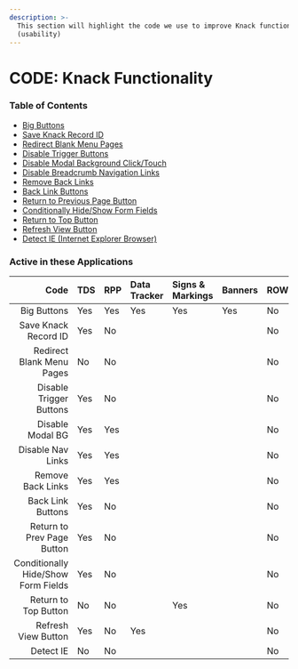 ```yaml
---
description: >-
  This section will highlight the code we use to improve Knack functionality
  (usability)
---
```


# CODE: Knack Functionality

### Table of Contents

* [Big Buttons](https://atd-dts.gitbook.io/atd-knack-operations/knack-code/functionality/big-buttons)
* [Save Knack Record ID](https://atd-dts.gitbook.io/atd-knack-operations/knack-code/functionality/save-knack-record-id)
* [Redirect Blank Menu Pages](https://atd-dts.gitbook.io/atd-knack-operations/knack-code/functionality/redirect-blank-pages)
* [Disable Trigger Buttons](https://atd-dts.gitbook.io/atd-knack-operations/knack-code/functionality/disable-trigger-buttons)
* [Disable Modal Background Click/Touch](https://atd-dts.gitbook.io/atd-knack-operations/knack-code/functionality/disable-modal-bg)
* [Disable Breadcrumb Navigation Links](https://atd-dts.gitbook.io/atd-knack-operations/knack-code/functionality/disable-nav-links)
* [Remove Back Links](https://atd-dts.gitbook.io/atd-knack-operations/knack-code/functionality/remove-back-link)
* [Back Link Buttons](https://atd-dts.gitbook.io/atd-knack-operations/knack-code/functionality/back-link-button)
* [Return to Previous Page Button](https://atd-dts.gitbook.io/atd-knack-operations/knack-code/functionality/return-button)
* [Conditionally Hide/Show Form Fields](https://atd-dts.gitbook.io/atd-knack-operations/knack-code/functionality/form-conditionals)
* [Return to Top Button](https://atd-dts.gitbook.io/atd-knack-operations/knack-code/functionality/return-to-top-button)
* [Refresh View Button](https://atd-dts.gitbook.io/atd-knack-operations/knack-code/functionality/refresh-view-button)
* [Detect IE \(Internet Explorer Browser\)](https://atd-dts.gitbook.io/atd-knack-operations/knack-code/functionality/detect-ie)



### Active in these Applications

| Code | TDS | RPP | Data Tracker | Signs & Markings | Banners | ROW | DTS | HR | Finance | Parking Enterprise | VZA | SMO |
| ---: | :--- | :--- | :--- | :--- | :--- | :--- | :--- | :--- | :--- | :--- | :--- | :--- |
| Big Buttons | Yes | Yes | Yes | Yes | Yes | No | Yes | Yes | Yes | Yes | Yes | Yes |
| Save Knack Record ID | Yes | No |  |  |  | No |  |  |  |  |  |  |
| Redirect Blank Menu Pages | No | No |  |  |  | No |  |  |  |  |  |  |
| Disable Trigger Buttons | Yes | No |  |  |  | No |  |  |  |  |  |  |
| Disable Modal BG | Yes | Yes |  |  |  | No |  |  |  |  |  |  |
| Disable Nav Links | Yes | Yes |  |  |  | No |  |  |  |  |  |  |
| Remove Back Links | Yes | Yes |  |  |  | No |  |  |  |  |  |  |
| Back Link Buttons | Yes | No |  |  |  | No |  |  |  |  |  |  |
| Return to Prev Page Button | Yes | No |  |  |  | No |  |  |  |  |  |  |
| Conditionally Hide/Show Form Fields | Yes | No |  |  |  | No |  |  |  |  |  |  |
| Return to Top Button | No | No |  | Yes |  | No |  |  |  |  |  |  |
| Refresh View Button | Yes | No | Yes |  |  | No |  |  |  |  |  |  |
| Detect IE | No | No |  |  |  | No |  |  | Yes |  |  |  |



